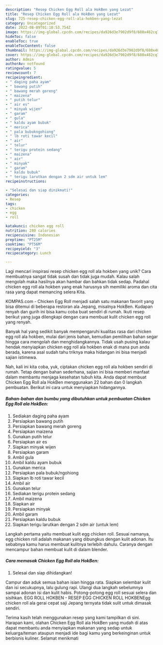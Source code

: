 ```yaml
---
description: "Resep Chicken Egg Roll ala HokBen yang Lezat"
title: "Resep Chicken Egg Roll ala HokBen yang Lezat"
slug: 725-resep-chicken-egg-roll-ala-hokben-yang-lezat
category: Uncategorized
date: 2022-08-09T01:10:53.754Z
image: https://img-global.cpcdn.com/recipes/da926d3e7902d9f8/680x482cq70/chicken-egg-roll-ala-hokben-foto-resep-utama.jpg
hideToc: false
enableToc: true
enableTocContent: false
thumbnail: https://img-global.cpcdn.com/recipes/da926d3e7902d9f8/680x482cq70/chicken-egg-roll-ala-hokben-foto-resep-utama.jpg
cover: https://img-global.cpcdn.com/recipes/da926d3e7902d9f8/680x482cq70/chicken-egg-roll-ala-hokben-foto-resep-utama.jpg
author: Admin
authorAv: notfound
ratingvalue: 5
reviewcount: 7
recipeingredient:
- " daging paha ayam"
- " bawang putih"
- " bawang merah goreng"
- " maizena"
- " putih telur"
- " air es"
- " minyak wijen"
- " garam"
- " gula"
- " kaldu ayam bubuk"
- " merica"
- " pala bubukngohiong"
- " lb roti tawar kecil"
- " air"
- " telur"
- " terigu protein sedang"
- " maizena"
- " air"
- " minyak"
- " garam"
- " kaldu bubuk"
- " terigu larutkan dengan 2 sdm air untuk lem"
recipeinstructions:

- "Selesai dan siap dinikmati!"
categories:
- Resep
tags:
- chicken
- egg
- roll

katakunci: chicken egg roll 
nutrition: 280 calories
recipecuisine: Indonesian
preptime: "PT25M"
cooktime: "PT56M"
recipeyield: "3"
recipecategory: Lunch

---
```





Lagi mencari inspirasi resep chicken egg roll ala hokben yang unik? Cara membuatnya sangat tidak susah dan tidak juga mudah. Kalau salah mengolah maka hasilnya akan hambar dan bahkan tidak sedap. Padahal chicken egg roll ala hokben yang enak harusnya sih memiliki aroma dan cita rasa yang dapat memancing selera Kita.





KOMPAS.com - Chicken Egg Roll menjadi salah satu makanan favorit yang bisa ditemui di beberapa restoran ala Jepang, misalnya HokBen. Kudapan renyah dan gurih ini bisa kamu coba buat sendiri di rumah. Ikuti resep berikut yang juga dilengkapi dengan cara membuat kulit chicken egg roll yang renyah.

Banyak hal yang sedikit banyak mempengaruhi kualitas rasa dari chicken egg roll ala hokben, mulai dari jenis bahan, kemudian pemilihan bahan segar hingga cara mengolah dan menghidangkannya. Tidak usah pusing kalau hendak menyiapkan chicken egg roll ala hokben enak di mana pun anda berada, karena asal sudah tahu triknya maka hidangan ini bisa menjadi sajian istimewa.






Nah, kali ini kita coba, yuk, ciptakan chicken egg roll ala hokben sendiri di rumah. Tetap dengan bahan sederhana, sajian ini bisa memberi manfaat dalam membantu menjaga kesehatan tubuh kita. Anda dapat membuat Chicken Egg Roll ala HokBen menggunakan 22 bahan dan 0 langkah pembuatan. Berikut ini cara untuk menyiapkan hidangannya.

<!--inarticleads1-->

##### Bahan-bahan dan bumbu yang dibutuhkan untuk pembuatan Chicken Egg Roll ala HokBen:

1. Sediakan  daging paha ayam
1. Persiapkan  bawang putih
1. Persiapkan  bawang merah goreng
1. Persiapkan  maizena
1. Gunakan  putih telur
1. Persiapkan  air es
1. Siapkan  minyak wijen
1. Persiapkan  garam
1. Ambil  gula
1. Ambil  kaldu ayam bubuk
1. Gunakan  merica
1. Persiapkan  pala bubuk/ngohiong
1. Siapkan  lb roti tawar kecil
1. Ambil  air
1. Gunakan  telur
1. Sediakan  terigu protein sedang
1. Ambil  maizena
1. Siapkan  air
1. Persiapkan  minyak
1. Ambil  garam
1. Persiapkan  kaldu bubuk
1. Siapkan  terigu larutkan dengan 2 sdm air (untuk lem)


Langkah pertama yaitu membuat kulit egg chicken roll. Sesuai namanya, egg chicken roll adalah makanan yang dibungkus dengan kulit adonan. Itu sebabnya kamu harus membuat kulitnya terlebih dahulu. Caranya dengan mencampur bahan membuat kulit di dalam blender. 

<!--inarticleads2-->

##### Cara memasak Chicken Egg Roll ala HokBen:


1. Selesai dan siap dihidangkan!

Campur dan aduk semua bahan isian hingga rata. Siapkan selembar kulit dan isi secukupnya, lalu gulung rapi. Ulangi dua langkah sebelumnya sampai adonan isi dan kulit habis. Potong-potong egg roll sesuai selera dan sisihkan. EGG ROLL HOKBEN - RESEP EGG CHICKEN ROLL HOKBENEgg chicken roll ala gerai cepat saji Jepang ternyata tidak sulit untuk dimasak sendiri. 

Terima kasih telah menggunakan resep yang kami tampilkan di sini. Harapan kami, olahan Chicken Egg Roll ala HokBen yang mudah di atas dapat membantu anda menyiapkan makanan yang sedap untuk keluarga/teman ataupun menjadi ide bagi kamu yang berkeinginan untuk berbisnis kuliner. Selamat menikmati
